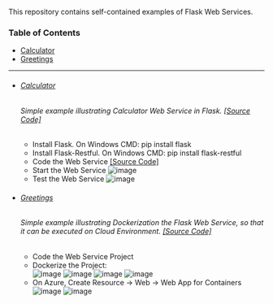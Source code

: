 This repository contains self-contained examples of Flask Web Services.

### Table of Contents
  - <a href='#calculator'>Calculator</a> 
  - <a href='#greetings'>Greetings</a>


<hr>

- ###### [Calculator](https://github.com/rahulvaish/FlaskWebServices-Python/tree/Calculator) 
   ###### Simple example illustrating Calculator Web Service in Flask. [[Source Code]](https://github.com/rahulvaish/FlaskWebServices-Python/tree/Calculator) 
  - Install Flask. On Windows CMD: pip install flask
  - Install Flask-Restful. On Windows CMD: pip install flask-restful
  - Code the Web Service [[Source Code]](https://github.com/rahulvaish/FlaskWebServices-Python/tree/Calculator)
  - Start the Web Service
  ![image](https://user-images.githubusercontent.com/689226/50307382-4df96c80-04be-11e9-8434-f4d555f43271.png)
  - Test the Web Service
  ![image](https://user-images.githubusercontent.com/689226/50072006-b95ee800-01f9-11e9-9396-4f6a67939ac6.png)


- ###### [Greetings](https://github.com/rahulvaish/FlaskWebServices-Python/tree/Greetings) 
   ###### Simple example illustrating Dockerization the Flask Web Service, so that it can be executed on Cloud Environment. [[Source Code]](https://github.com/rahulvaish/FlaskWebServices-Python/tree/Greetings) 
  - Code the Web Service Project
  - Dockerize the Project:</br>
  ![image](https://user-images.githubusercontent.com/689226/54067237-ca048480-4263-11e9-9770-11b9582c7458.png)
  ![image](https://user-images.githubusercontent.com/689226/54067246-ebfe0700-4263-11e9-9226-431f80843b4e.png)
  ![image](https://user-images.githubusercontent.com/689226/54067336-c6253200-4264-11e9-80fb-106f3f119bac.png)
  ![image](https://user-images.githubusercontent.com/689226/54067358-0a183700-4265-11e9-9bdb-590e52ab444c.png)
  - On Azure, Create Resource -> Web -> Web App for Containers <br>
  ![image](https://user-images.githubusercontent.com/689226/54067506-da6a2e80-4266-11e9-9679-d27b8b6a0578.png)
  ![image](https://user-images.githubusercontent.com/689226/54067472-6d569900-4266-11e9-8704-62530b0890e0.png)


